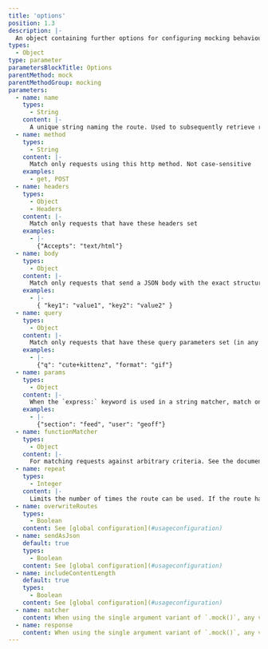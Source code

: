 ```yaml
---
title: 'options'
position: 1.3
description: |-
  An object containing further options for configuring mocking behaviour
types:
  - Object
type: parameter
parametersBlockTitle: Options
parentMethod: mock
parentMethodGroup: mocking
parameters:
  - name: name
    types:
      - String
    content: |-
      A unique string naming the route. Used to subsequently retrieve references to the calls handled by it
  - name: method
    types:
      - String
    content: |-
      Match only requests using this http method. Not case-sensitive
    examples:
      - get, POST
  - name: headers
    types:
      - Object
      - Headers
    content: |-
      Match only requests that have these headers set
    examples:
      - |-
        {"Accepts": "text/html"}
  - name: body
    types:
      - Object
    content: |-
      Match only requests that send a JSON body with the exact structure and properties as the one provided here (also requires that the request has a `Content-Type` request header set to `application/json`)
    examples:
      - |-
        { "key1": "value1", "key2": "value2" }
  - name: query
    types:
      - Object
    content: |-
      Match only requests that have these query parameters set (in any order)
    examples:
      - |-
        {"q": "cute+kittenz", "format": "gif"}
  - name: params
    types:
      - Object
    content: |-
      When the `express:` keyword is used in a string matcher, match only requests with these express parameters
    examples:
      - |-
        {"section": "feed", "user": "geoff"}
  - name: functionMatcher
    types:
      - Object
    content: |-
      For matching requests against arbitrary criteria. See the documentation on [`Function` matchers](#api-mockingmock_matcher)
  - name: repeat
    types:
      - Integer
    content: |-
      Limits the number of times the route can be used. If the route has already been called `repeat` times, the call to `fetch()` will fall through to be handled by any other routes defined (which may eventually result in an error if nothing matches it)
  - name: overwriteRoutes
    types:
      - Boolean
    content: See [global configuration](#usageconfiguration)
  - name: sendAsJson
    default: true
    types:
      - Boolean
    content: See [global configuration](#usageconfiguration)
  - name: includeContentLength
    default: true
    types:
      - Boolean
    content: See [global configuration](#usageconfiguration)
  - name: matcher
    content: When using the single argument variant of `.mock()`, any valid matcher as [documented above](#usageapimock_matcher) can be assigned to the options object
  - name: response
    content: When using the single argument variant of `.mock()`, any valid response as [documented above](#usageapimock_response) can be assigned to the options object
---
```

